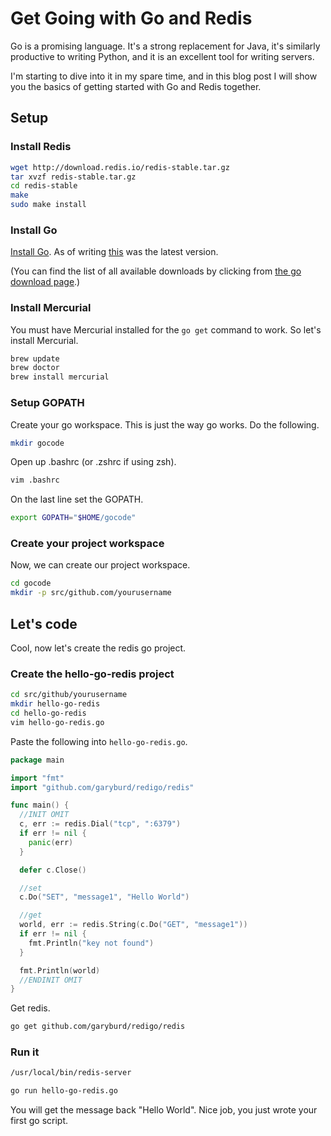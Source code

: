# Get Going with Go and Redis

Go is a promising language. It's a strong replacement for Java, it's similarly productive to writing Python, and it is an excellent tool for writing servers.

I'm starting to dive into it in my spare time, and in this blog post I will show you the basics of getting started with Go and Redis together.

## Setup

### Install Redis

```bash
wget http://download.redis.io/redis-stable.tar.gz
tar xvzf redis-stable.tar.gz
cd redis-stable
make
sudo make install
```

### Install Go

[Install Go](https://go.googlecode.com/files/go1.1.2.darwin-amd64.pkg). As of writing [this](https://go.googlecode.com/files/go1.1.2.darwin-amd64.pkg) was the latest version.

(You can find the list of all available downloads by clicking from [the go download page](http://golang.org/doc/install).)

### Install Mercurial

You must have Mercurial installed for the `go get` command to work. So let's install Mercurial.

```bash
brew update   
brew doctor
brew install mercurial
```

### Setup GOPATH

Create your go workspace. This is just the way go works. Do the following.

```bash
mkdir gocode
```

Open up .bashrc (or .zshrc if using zsh).

```bash
vim .bashrc
```

On the last line set the GOPATH.

```bash
export GOPATH="$HOME/gocode"
```

### Create your project workspace 

Now, we can create our project workspace.

```bash
cd gocode
mkdir -p src/github.com/yourusername
```

## Let's code

Cool, now let's create the redis go project.

### Create the hello-go-redis project

```bash
cd src/github/yourusername
mkdir hello-go-redis
cd hello-go-redis
vim hello-go-redis.go
```

Paste the following into `hello-go-redis.go`.

```go
package main

import "fmt"
import "github.com/garyburd/redigo/redis"

func main() {
  //INIT OMIT
  c, err := redis.Dial("tcp", ":6379")
  if err != nil {
    panic(err)
  }

  defer c.Close()

  //set
  c.Do("SET", "message1", "Hello World")

  //get
  world, err := redis.String(c.Do("GET", "message1"))
  if err != nil {
    fmt.Println("key not found")
  }

  fmt.Println(world)
  //ENDINIT OMIT
}
```

Get redis.

```bash
go get github.com/garyburd/redigo/redis
```

### Run it

```bash
/usr/local/bin/redis-server
```

```bash
go run hello-go-redis.go
```

You will get the message back "Hello World". Nice job, you just wrote your first go script.

